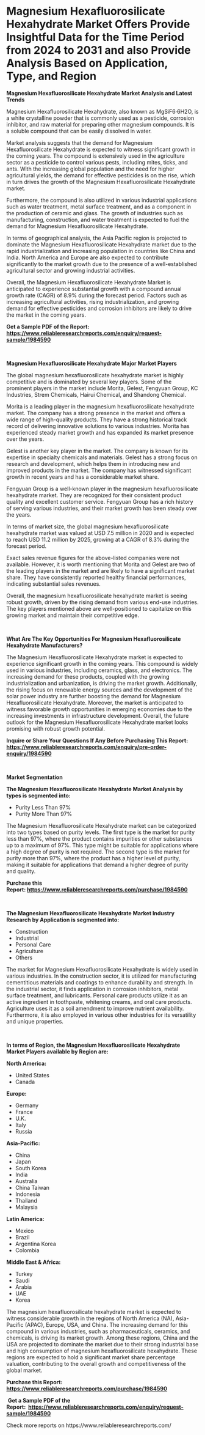 <p><h1>Magnesium Hexafluorosilicate Hexahydrate Market Offers Provide Insightful Data for the Time Period from 2024 to 2031 and also Provide Analysis Based on Application, Type, and Region</h1></p><p><strong>Magnesium Hexafluorosilicate Hexahydrate Market Analysis and Latest Trends</strong></p>
<p><p>Magnesium Hexafluorosilicate Hexahydrate, also known as MgSiF6·6H2O, is a white crystalline powder that is commonly used as a pesticide, corrosion inhibitor, and raw material for preparing other magnesium compounds. It is a soluble compound that can be easily dissolved in water.</p><p>Market analysis suggests that the demand for Magnesium Hexafluorosilicate Hexahydrate is expected to witness significant growth in the coming years. The compound is extensively used in the agriculture sector as a pesticide to control various pests, including mites, ticks, and ants. With the increasing global population and the need for higher agricultural yields, the demand for effective pesticides is on the rise, which in turn drives the growth of the Magnesium Hexafluorosilicate Hexahydrate market.</p><p>Furthermore, the compound is also utilized in various industrial applications such as water treatment, metal surface treatment, and as a component in the production of ceramic and glass. The growth of industries such as manufacturing, construction, and water treatment is expected to fuel the demand for Magnesium Hexafluorosilicate Hexahydrate.</p><p>In terms of geographical analysis, the Asia Pacific region is projected to dominate the Magnesium Hexafluorosilicate Hexahydrate market due to the rapid industrialization and increasing population in countries like China and India. North America and Europe are also expected to contribute significantly to the market growth due to the presence of a well-established agricultural sector and growing industrial activities.</p><p>Overall, the Magnesium Hexafluorosilicate Hexahydrate Market is anticipated to experience substantial growth with a compound annual growth rate (CAGR) of 8.9% during the forecast period. Factors such as increasing agricultural activities, rising industrialization, and growing demand for effective pesticides and corrosion inhibitors are likely to drive the market in the coming years.</p></p>
<p><strong>Get a Sample PDF of the Report:&nbsp; <a href="https://www.reliableresearchreports.com/enquiry/request-sample/1984590">https://www.reliableresearchreports.com/enquiry/request-sample/1984590</a></strong></p>
<p>&nbsp;</p>
<p><strong>Magnesium Hexafluorosilicate Hexahydrate Major Market Players</strong></p>
<p><p>The global magnesium hexafluorosilicate hexahydrate market is highly competitive and is dominated by several key players. Some of the prominent players in the market include Morita, Gelest, Fengyuan Group, KC Industries, Strem Chemicals, Hairui Chemical, and Shandong Chemical.</p><p>Morita is a leading player in the magnesium hexafluorosilicate hexahydrate market. The company has a strong presence in the market and offers a wide range of high-quality products. They have a strong historical track record of delivering innovative solutions to various industries. Morita has experienced steady market growth and has expanded its market presence over the years.</p><p>Gelest is another key player in the market. The company is known for its expertise in specialty chemicals and materials. Gelest has a strong focus on research and development, which helps them in introducing new and improved products in the market. The company has witnessed significant growth in recent years and has a considerable market share.</p><p>Fengyuan Group is a well-known player in the magnesium hexafluorosilicate hexahydrate market. They are recognized for their consistent product quality and excellent customer service. Fengyuan Group has a rich history of serving various industries, and their market growth has been steady over the years.</p><p>In terms of market size, the global magnesium hexafluorosilicate hexahydrate market was valued at USD 7.5 million in 2020 and is expected to reach USD 11.2 million by 2025, growing at a CAGR of 8.3% during the forecast period.</p><p>Exact sales revenue figures for the above-listed companies were not available. However, it is worth mentioning that Morita and Gelest are two of the leading players in the market and are likely to have a significant market share. They have consistently reported healthy financial performances, indicating substantial sales revenues.</p><p>Overall, the magnesium hexafluorosilicate hexahydrate market is seeing robust growth, driven by the rising demand from various end-use industries. The key players mentioned above are well-positioned to capitalize on this growing market and maintain their competitive edge.</p></p>
<p>&nbsp;</p>
<p><strong>What Are The Key Opportunities For Magnesium Hexafluorosilicate Hexahydrate Manufacturers?</strong></p>
<p><p>The Magnesium Hexafluorosilicate Hexahydrate market is expected to experience significant growth in the coming years. This compound is widely used in various industries, including ceramics, glass, and electronics. The increasing demand for these products, coupled with the growing industrialization and urbanization, is driving the market growth. Additionally, the rising focus on renewable energy sources and the development of the solar power industry are further boosting the demand for Magnesium Hexafluorosilicate Hexahydrate. Moreover, the market is anticipated to witness favorable growth opportunities in emerging economies due to the increasing investments in infrastructure development. Overall, the future outlook for the Magnesium Hexafluorosilicate Hexahydrate market looks promising with robust growth potential.</p></p>
<p><strong>Inquire or Share Your Questions If Any Before Purchasing This Report: <a href="https://www.reliableresearchreports.com/enquiry/pre-order-enquiry/1984590">https://www.reliableresearchreports.com/enquiry/pre-order-enquiry/1984590</a></strong></p>
<p>&nbsp;</p>
<p><strong>Market Segmentation</strong></p>
<p><strong>The Magnesium Hexafluorosilicate Hexahydrate Market Analysis by types is segmented into:</strong></p>
<p><ul><li>Purity Less Than 97%</li><li>Purity More Than 97%</li></ul></p>
<p><p>The Magnesium Hexafluorosilicate Hexahydrate market can be categorized into two types based on purity levels. The first type is the market for purity less than 97%, where the product contains impurities or other substances up to a maximum of 97%. This type might be suitable for applications where a high degree of purity is not required. The second type is the market for purity more than 97%, where the product has a higher level of purity, making it suitable for applications that demand a higher degree of purity and quality.</p></p>
<p><strong>Purchase this Report:&nbsp;<a href="https://www.reliableresearchreports.com/purchase/1984590">https://www.reliableresearchreports.com/purchase/1984590</a></strong></p>
<p>&nbsp;</p>
<p><strong>The Magnesium Hexafluorosilicate Hexahydrate Market Industry Research by Application is segmented into:</strong></p>
<p><ul><li>Construction</li><li>Industrial</li><li>Personal Care</li><li>Agriculture</li><li>Others</li></ul></p>
<p><p>The market for Magnesium Hexafluorosilicate Hexahydrate is widely used in various industries. In the construction sector, it is utilized for manufacturing cementitious materials and coatings to enhance durability and strength. In the industrial sector, it finds application in corrosion inhibitors, metal surface treatment, and lubricants. Personal care products utilize it as an active ingredient in toothpaste, whitening creams, and oral care products. Agriculture uses it as a soil amendment to improve nutrient availability. Furthermore, it is also employed in various other industries for its versatility and unique properties.</p></p>
<p>&nbsp;</p>
<p><strong>In terms of Region, the Magnesium Hexafluorosilicate Hexahydrate Market Players available by Region are:</strong></p>
<p>
    <p> <strong> North America: </strong>
        <ul>
            <li>United States</li>
            <li>Canada</li>
        </ul>
        </p> 
    <p> <strong> Europe: </strong>
        <ul>
            <li>Germany</li>
            <li>France</li>
            <li>U.K.</li>
            <li>Italy</li>
            <li>Russia</li>
        </ul>
        </p> 
    <p> <strong> Asia-Pacific: </strong>
        <ul>
            <li>China</li>
            <li>Japan</li>
            <li>South Korea</li>
            <li>India</li>
            <li>Australia</li>
            <li>China Taiwan</li>
            <li>Indonesia</li>
            <li>Thailand</li>
            <li>Malaysia</li>
        </ul>
        </p> 
    <p> <strong> Latin America: </strong>
        <ul>
            <li>Mexico</li>
            <li>Brazil</li>
            <li>Argentina Korea</li>
            <li>Colombia</li>
        </ul>
        </p> 
    <p> <strong> Middle East & Africa: </strong>
        <ul>
            <li>Turkey</li>
            <li>Saudi</li>
            <li>Arabia</li>
            <li>UAE</li>
            <li>Korea</li>
        </ul>
    </p>
    </p>
<p><p>The magnesium hexafluorosilicate hexahydrate market is expected to witness considerable growth in the regions of North America (NA), Asia-Pacific (APAC), Europe, USA, and China. The increasing demand for this compound in various industries, such as pharmaceuticals, ceramics, and chemicals, is driving its market growth. Among these regions, China and the USA are projected to dominate the market due to their strong industrial base and high consumption of magnesium hexafluorosilicate hexahydrate. These regions are expected to hold a significant market share percentage valuation, contributing to the overall growth and competitiveness of the global market.</p></p>
<p><strong>Purchase this Report: <a href="https://www.reliableresearchreports.com/purchase/1984590">https://www.reliableresearchreports.com/purchase/1984590</a></strong></p>
<p>&nbsp;<strong>Get a Sample PDF of the Report:&nbsp;&nbsp;<a href="https://www.reliableresearchreports.com/enquiry/request-sample/1984590">https://www.reliableresearchreports.com/enquiry/request-sample/1984590</a></strong></p>
<p><strong></strong></p>
<p>Check more reports on https://www.reliableresearchreports.com/</p>